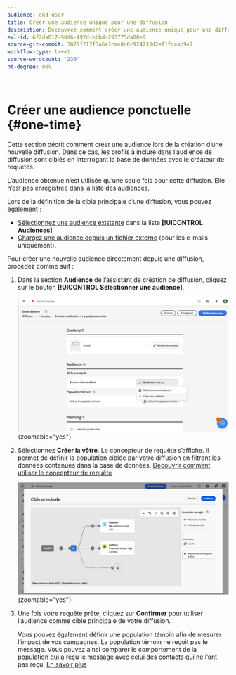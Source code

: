 ```yaml
---
audience: end-user
title: Créer une audience unique pour une diffusion
description: Découvrez comment créer une audience unique pour une diffusion.
exl-id: 6f2da017-90d6-497d-bbbd-293775da00e9
source-git-commit: 3879f217f3a6a1cae0d6c924733d2ef1fd4ab9e7
workflow-type: tm+mt
source-wordcount: '230'
ht-degree: 90%

---
```


# Créer une audience ponctuelle {#one-time}

Cette section décrit comment créer une audience lors de la création d’une nouvelle diffusion. Dans ce cas, les profils à inclure dans l’audience de diffusion sont ciblés en interrogant la base de données avec le créateur de requêtes.

L’audience obtenue n’est utilisée qu’une seule fois pour cette diffusion. Elle n’est pas enregistrée dans la liste des audiences.

Lors de la définition de la cible principale d’une diffusion, vous pouvez également :

* [Sélectionnez une audience existante](add-audience.md) dans la liste **[!UICONTROL Audiences]**.
* [Chargez une audience depuis un fichier externe](file-audience.md) (pour les e-mails uniquement).

Pour créer une nouvelle audience directement depuis une diffusion, procédez comme suit :

1. Dans la section **Audience** de l’assistant de création de diffusion, cliquez sur le bouton **[!UICONTROL Sélectionner une audience]**.

   ![](assets/segment-builder0.png){zoomable=&quot;yes&quot;}

1. Sélectionnez **Créer la vôtre**. Le concepteur de requête s’affiche. Il permet de définir la population ciblée par votre diffusion en filtrant les données contenues dans la base de données. [Découvrir comment utiliser le concepteur de requête](../query/query-modeler-overview.md)

   ![](assets/query-modeler.png){zoomable=&quot;yes&quot;}

1. Une fois votre requête prête, cliquez sur **Confirmer** pour utiliser l’audience comme cible principale de votre diffusion.

   Vous pouvez également définir une population témoin afin de mesurer l’impact de vos campagnes. La population témoin ne reçoit pas le message. Vous pouvez ainsi comparer le comportement de la population qui a reçu le message avec celui des contacts qui ne l’ont pas reçu. [En savoir plus](control-group.md)
